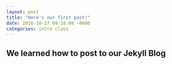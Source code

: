 ```yaml
---
layout: post
title: "Here's our first post!"
date: 2016-10-27 09:18:00 -0600
categories: intro class
---
```


## We learned how to post to our Jekyll Blog
